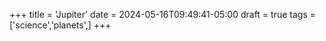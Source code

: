 +++
title = 'Jupiter'
date = 2024-05-16T09:49:41-05:00
draft = true
tags = ['science','planets',]
+++

